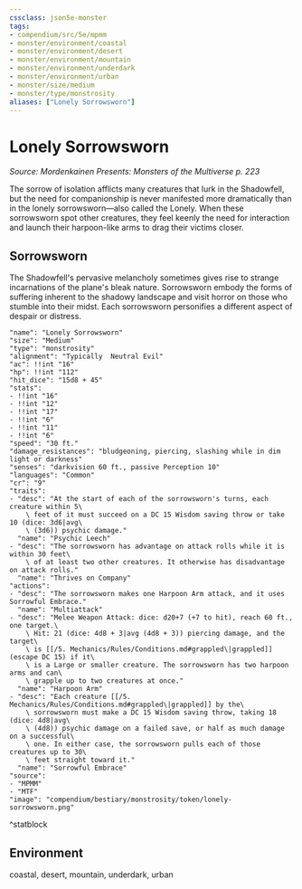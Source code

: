 ```yaml
---
cssclass: json5e-monster
tags:
- compendium/src/5e/mpmm
- monster/environment/coastal
- monster/environment/desert
- monster/environment/mountain
- monster/environment/underdark
- monster/environment/urban
- monster/size/medium
- monster/type/monstrosity
aliases: ["Lonely Sorrowsworn"]
---
```

# Lonely Sorrowsworn
*Source: Mordenkainen Presents: Monsters of the Multiverse p. 223*  

The sorrow of isolation afflicts many creatures that lurk in the Shadowfell, but the need for companionship is never manifested more dramatically than in the lonely sorrowsworn—also called the Lonely. When these sorrowsworn spot other creatures, they feel keenly the need for interaction and launch their harpoon-like arms to drag their victims closer.

## Sorrowsworn

The Shadowfell's pervasive melancholy sometimes gives rise to strange incarnations of the plane's bleak nature. Sorrowsworn embody the forms of suffering inherent to the shadowy landscape and visit horror on those who stumble into their midst. Each sorrowsworn personifies a different aspect of despair or distress.

```statblock
"name": "Lonely Sorrowsworn"
"size": "Medium"
"type": "monstrosity"
"alignment": "Typically  Neutral Evil"
"ac": !!int "16"
"hp": !!int "112"
"hit_dice": "15d8 + 45"
"stats":
- !!int "16"
- !!int "12"
- !!int "17"
- !!int "6"
- !!int "11"
- !!int "6"
"speed": "30 ft."
"damage_resistances": "bludgeoning, piercing, slashing while in dim light or darkness"
"senses": "darkvision 60 ft., passive Perception 10"
"languages": "Common"
"cr": "9"
"traits":
- "desc": "At the start of each of the sorrowsworn's turns, each creature within 5\
    \ feet of it must succeed on a DC 15 Wisdom saving throw or take 10 (dice: 3d6|avg\
    \ (3d6)) psychic damage."
  "name": "Psychic Leech"
- "desc": "The sorrowsworn has advantage on attack rolls while it is within 30 feet\
    \ of at least two other creatures. It otherwise has disadvantage on attack rolls."
  "name": "Thrives on Company"
"actions":
- "desc": "The sorrowsworn makes one Harpoon Arm attack, and it uses Sorrowful Embrace."
  "name": "Multiattack"
- "desc": "Melee Weapon Attack: dice: d20+7 (+7 to hit), reach 60 ft., one target.\
    \ Hit: 21 (dice: 4d8 + 3|avg (4d8 + 3)) piercing damage, and the target\
    \ is [[/5. Mechanics/Rules/Conditions.md#grappled\|grappled]] (escape DC 15) if it\
    \ is a Large or smaller creature. The sorrowsworn has two harpoon arms and can\
    \ grapple up to two creatures at once."
  "name": "Harpoon Arm"
- "desc": "Each creature [[/5. Mechanics/Rules/Conditions.md#grappled\|grappled]] by the\
    \ sorrowsworn must make a DC 15 Wisdom saving throw, taking 18 (dice: 4d8|avg\
    \ (4d8)) psychic damage on a failed save, or half as much damage on a successful\
    \ one. In either case, the sorrowsworn pulls each of those creatures up to 30\
    \ feet straight toward it."
  "name": "Sorrowful Embrace"
"source":
- "MPMM"
- "MTF"
"image": "compendium/bestiary/monstrosity/token/lonely-sorrowsworn.png"
```
^statblock

## Environment

coastal, desert, mountain, underdark, urban